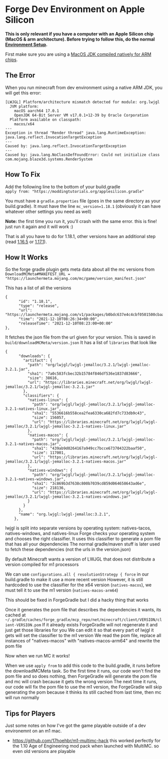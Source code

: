 # Forge Dev Environment on Apple Silicon 

**This is only relevant if you have a computer with an Apple Silicon chip (MacOS & arm architecture). Before trying to follow this, do the normal [Environment Setup](environment-setup).**

First make sure you are using a [MacOS JDK compiled natively for ARM chips](https://www.azul.com/downloads/?os=macos&architecture=arm-64-bit&package=jdk).

## The Error

When you run minecraft from dev environment using a native ARM JDK, you will get this error:

    [LWJGL] Platform/architecture mismatch detected for module: org.lwjgl
      JVM platform:
        macOS aarch64 17.0.1
        OpenJDK 64-Bit Server VM v17.0.1+12-39 by Oracle Corporation
      Platform available on classpath:
        macos/x64
    --- 
    Exception in thread "Render thread" java.lang.RuntimeException: java.lang.reflect.InvocationTargetException
    ---
    Caused by: java.lang.reflect.InvocationTargetException
    ---
    Caused by: java.lang.NoClassDefFoundError: Could not initialize class com.mojang.blaze3d.systems.RenderSystem	

## How To Fix

Add the following line to the bottom of your build.gradle  
`apply from: "https://moddingtutorials.org/applesilicon.gradle"`

You must have a `gradle.properties` file (goes in the same directory as your build.gradle).
It must have the line `mc_version=1.18.1` (obviously it can have whatever other settings you need as well)

**Note:** the first time you run it, you'll crash with the same error. this is fine! just run it again and it will work :)

That is all you have to do for 1.18.1, other versions have an additional step (read [1.16.5](/o16/m1) or [1.17.1](/o17/m1)).

## How It Works

So the forge gradle plugin gets meta data about all the mc versions from `DownloadMCMeta#MANIFEST_URL = "https://launchermeta.mojang.com/mc/game/version_manifest.json"`

This has a list of all the versions 

    {
          "id": "1.18.1",
          "type": "release",
          "url": "https://launchermeta.mojang.com/v1/packages/b0bdc637e4c4cbf0501500cbaad5a757b04848ed/1.18.1.json",
          "time": "2021-12-10T08:26:34+00:00",
          "releaseTime": "2021-12-10T08:23:00+00:00"
    },


  It fetches the json file from the url given for your version. 
  This is saved in `build/downloadMCMeta/version.json`
  It has a list of `libraries` that look like
    
    {
          "downloads": {
            "artifact": {
              "path": "org/lwjgl/lwjgl-jemalloc/3.2.1/lwjgl-jemalloc-3.2.1.jar",
              "sha1": "7a0c583fcbec32b15784f846df536e1837d83666",
              "size": 38616,
              "url": "https://libraries.minecraft.net/org/lwjgl/lwjgl-jemalloc/3.2.1/lwjgl-jemalloc-3.2.1.jar"
            },
            "classifiers": {
              "natives-linux": {
                "path": "org/lwjgl/lwjgl-jemalloc/3.2.1/lwjgl-jemalloc-3.2.1-natives-linux.jar",
                "sha1": "5536616b558cea2fea6330ca682fd7c733db9c43",
                "size": 156057,
                "url": "https://libraries.minecraft.net/org/lwjgl/lwjgl-jemalloc/3.2.1/lwjgl-jemalloc-3.2.1-natives-linux.jar"
              },
              "natives-macos": {
                "path": "org/lwjgl/lwjgl-jemalloc/3.2.1/lwjgl-jemalloc-3.2.1-natives-macos.jar",
                "sha1": "439ab9d0264167a949cc7bcce673704322baaf50",
                "size": 117001,
                "url": "https://libraries.minecraft.net/org/lwjgl/lwjgl-jemalloc/3.2.1/lwjgl-jemalloc-3.2.1-natives-macos.jar"
              },
              "natives-windows": {
                "path": "org/lwjgl/lwjgl-jemalloc/3.2.1/lwjgl-jemalloc-3.2.1-natives-windows.jar",
                "sha1": "3c869b3d7638c800b7039cd859d064658643ad6e",
                "size": 218136,
                "url": "https://libraries.minecraft.net/org/lwjgl/lwjgl-jemalloc/3.2.1/lwjgl-jemalloc-3.2.1-natives-windows.jar"
              }
            }
          },
          "name": "org.lwjgl:lwjgl-jemalloc:3.2.1",
        },

lwjgl is split into separate versions by operating system: natives-tacos, natives-windows, and natives-linux
Forge checks your operating system and chooses the right classifier.
It uses this classifier to generate a pom file that has all your dependencies
The normal gradle/maven stuff is later used to fetch these dependencies (not the urls in the version.json)

By default Minecraft wants a version of LWJGL that does not distribute a version compiled for m1 processors 

We can use `configurations.all { resolutionStrategy { force` in our build.gradle to make it use a more recent version
However, it is still hardcoded to use the classifier for the x64 version (`natives-macos`), we must tell it to use the m1 version (`natives-macos-arm64`)

This should be fixed in ForgeGradle but I did a hacky thing that works

Once it generates the pom file that describes the dependencies it wants, its cached at `~/.gradle/caches/forge_gradle/mcp_repo/net/minecraft/client/VERSION/client-VERSION.pom` 
If it already exists ForgeGradle will not regenerate it and just get those libraries for you
We can edit it so that every part of lwjgl it gets will set the classifier to the m1 version 
We read the pom file, replace all instances of "natives-macos" with "natives-macos-arm64" and rewrite the pom file

Now when we run MC it works!


When we use `apply from` to add this code to the build.gradle, it runs before the downloadMCMeta task. 
So the first time it runs, our code won't find the pom file and so does nothing, then ForgeGradle will generate the pom file and mc will crash because it gets the wrong version
The next time it runs, our code will fix the pom file to use the m1 version, the ForgeGradle will skip generating the pom because it thinks its still cached from last time, then mc will run normally 


## Tips for Players

Just some notes on how I've got the game playable outside of a dev environemnt on an m1 mac. 

- https://github.com/17hoehbr/m1-multimc-hack this worked perfectly for the 1.10 Age of Engineering mod pack when launched with MultiMC. so even old versions are playable 
